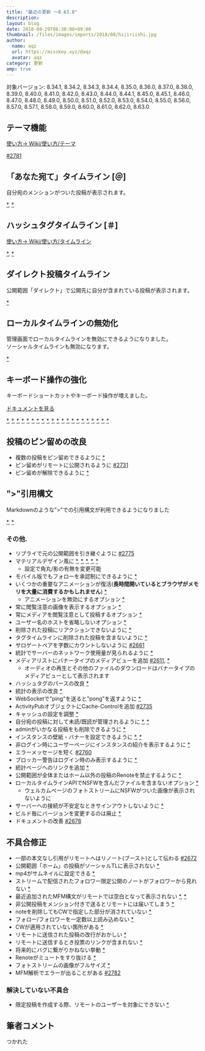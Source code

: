 ```yaml
---
title: "最近の更新 ～8.63.0"
description: 
layout: blog
date: 2018-09-29T06:30:00+09:00
thumbnail: /files/images/imports/2018/08/hijiriishi.jpg
author:
  name: aqz
  url: https://misskey.xyz/@aqz
  avatar: aqz
category: 更新
amp: true
---
```

対象バージョン: 8.34.1, 8.34.2, 8.34.3, 8.34.4, 8.35.0, 8.36.0, 8.37.0, 8.38.0, 8.39.0, 8.40.0, 8.41.0, 8.42.0, 8.43.0, 8.44.0, 8.44.1, 8.45.0, 8.45.1, 8.46.0, 8.47.0, 8.48.0, 8.49.0, 8.50.0, 8.51.0, 8.52.0, 8.53.0, 8.54.0, 8.55.0, 8.56.0, 8.57.0, 8.57.1, 8.58.0, 8.59.0, 8.60.0, 8.61.0, 8.62.0, 8.63.0

## テーマ機能
[使い方→ Wiki/使い方/テーマ](../../../../wiki/usage/theme/)

[#2781](https://github.com/syuilo/misskey/pull/2781)

## 「あなた宛て」タイムライン [＠]
自分宛のメンションがついた投稿が表示されます。

[*](https://github.com/syuilo/misskey/commit/32afe77a269f414965373e3c53044c4a94cfeded), [*](https://github.com/syuilo/misskey/commit/afeb8058b170e9e121d5d60fc4185f371934ef81)

## ハッシュタグタイムライン [＃]
[使い方→ Wiki/使い方/タイムライン](../../../../wiki/usage/timelines/)

[*](https://github.com/syuilo/misskey/commit/109738ccb9ef8c203685e6f4bc31986ac2a17046), [*](https://github.com/syuilo/misskey/commit/67ec10e86d6b73b62dc35e243c73be12c6bb50ad)

## ダイレクト投稿タイムライン
公開範囲「ダイレクト」で公開先に自分が含まれている投稿が表示されます。

[*](https://github.com/syuilo/misskey/commit/ab83e08bc7deb244d35e2315abead473d536d2c3)

## ローカルタイムラインの無効化
管理画面でローカルタイムラインを無効にできるようになりました。  
ソーシャルタイムラインも無効になります。

[*](https://github.com/syuilo/misskey/commit/046976dffc1aa8bc02259ab4a65e74b1216a0ec3)

## キーボード操作の強化
キーボードショートカットやキーボード操作が増えました。

[ドキュメントを見る](https://misskey.xyz/docs/ja-JP/keyboard-shortcut)

[*](https://github.com/syuilo/misskey/commit/31ce3aa31296a1809cabc02f1ed6c92b328f5b3e), [*](https://github.com/syuilo/misskey/commit/19c72627fc6e9f3c89b649b2f88bf5e066961e7a), [*](https://github.com/syuilo/misskey/commit/55e2ae1408e056295d37681814b62f24a50a617e), [*](https://github.com/syuilo/misskey/commit/f66c31c771d31678472dde87712c7109532c930f), [*](https://github.com/syuilo/misskey/commit/6ed3f9e41478b59bd27a3b8ae930091430b85e5b), [*](https://github.com/syuilo/misskey/commit/71a93b2b435a1747a710a593588c1daec8ef7878), [*](https://github.com/syuilo/misskey/commit/1ac033ff184a82840a584a12bed1e74960619f57), [*](https://github.com/syuilo/misskey/commit/f4045fb5b32b69664427d844a66d37258e19c5b1), [*](https://github.com/syuilo/misskey/commit/dba04cc59cb30d3acc9dd03be5c2be63718453e9), [*](https://github.com/syuilo/misskey/commit/5184a07cf2ba3e5faa703e2f0cfcf465187585ea), [*](https://github.com/syuilo/misskey/commit/87b6ef0ec52b684b60a4d99d1fe9b4a82db6bc52), [*](https://github.com/syuilo/misskey/commit/6ead1de383764bf4c7cbd3b2e453ed8bde6da0d3), [*](https://github.com/syuilo/misskey/commit/8bf4e5533851886057687b46a41f1cd88e4cd810), [*](https://github.com/syuilo/misskey/commit/7b9cea06ef94de28216ab9921879cd3c24ccca0f), [*](https://github.com/syuilo/misskey/commit/b0d60ef2c2a4f7a3cc25730a19791aed8fcc1a35), [*](https://github.com/syuilo/misskey/commit/fd770b008e3b4a71c83dba71d588f9a6399a771c), [*](https://github.com/syuilo/misskey/commit/3c865d6054b0efdcd32fdde7fd0997dfa85694d5), [*](https://github.com/syuilo/misskey/commit/609d68933e16852dc4779266bce4860d2ef72448), [*](https://github.com/syuilo/misskey/commit/a9a2f4820bc02620917aa6b1703bc5cfff4c36c9), [*](https://github.com/syuilo/misskey/commit/8028c85c67737d7d6e19a2aacbd3a3f861bc1cb6), [*](https://github.com/syuilo/misskey/commit/e6cc937ac26cd3fe0042b3068d3898b30110136f)

## 投稿のピン留めの改良
- 複数の投稿をピン留めできるように [*](https://github.com/syuilo/misskey/commit/1f2ebce8ed749d7e81e999944fc8a22ff39b87b7)
- ピン留めがリモートに公開されるように [#2731](https://github.com/syuilo/misskey/pull/2731)
- ピン留めが解除できるように [*](https://github.com/syuilo/misskey/commit/59d67d314069c19dcc5c2c7d82f260a9f8c661cd)

## "&gt;"引用構文
Markdownのような"&gt;"での引用構文が利用できるようになりました

[*](https://github.com/syuilo/misskey/commit/54224826961e07b16679fdc083b6af2a30936241), [*](https://github.com/syuilo/misskey/commit/a5f817d8962ff16b68109f0b55267fa021c6d3e8)

### その他.
- リプライで元の公開範囲を引き継ぐように [#2775](https://github.com/syuilo/misskey/pull/2775)
- マテリアルデザイン風に [*](https://github.com/syuilo/misskey/commit/251629ab612e3345843b9a49dd29e01787310972), [*](https://github.com/syuilo/misskey/commit/aa5528d11eacbecc1310227f2671580cac02cc65), [*](https://github.com/syuilo/misskey/commit/93e5e4afc0d6c5175b1904eec1a6bd6e27d9f8c6), [*](https://github.com/syuilo/misskey/commit/3e5330a92bc19f0b0e6ff6dd1a4c4670b508dbf3), [*](https://github.com/syuilo/misskey/commit/7b4c307c467281a0cedfb35f18a2446bf33e9a85)
  * 設定で角丸/影の有無を変更可能
- モバイル版でもフォローを承認制にできるように [*](https://github.com/syuilo/misskey/commit/683d3a70b231c97fda58634b1852444097f47960)
- いくつかの重要なアニメーションが復活(**長時間開いているとブラウザがメモリを大量に消費するかもしれません**) [*](https://github.com/syuilo/misskey/commit/684301948122d333d1030b4ce579a5596908ef04)
  * アニメーションを無効にするオプション [*](https://github.com/syuilo/misskey/commit/7d768875176e38be394806376997055ee387f56f)
- 常に閲覧注意の画像を表示するオプション [*](https://github.com/syuilo/misskey/commit/34a5adf9517f109626801e576733a65002cde87c)
- 常にメディアを閲覧注意として投稿するオプション [*](https://github.com/syuilo/misskey/commit/3220d69a6930151f33928b5d789150aacc4bc382)
- ユーザー名のホストを省略しないオプション [*](https://github.com/syuilo/misskey/commit/f670345d450d2ac13448c56bc0aeb8dd5c3d84ef)
- 削除された投稿にリアクションできないように [*](https://github.com/syuilo/misskey/commit/1344ffa67dbe74505bd922ac7185a4d41dfdddd7)
- タグタイムラインに削除された投稿を含まないように [*](https://github.com/syuilo/misskey/commit/e32884f07f0b05028a581c73073fa87da08d9fd0)
- サロゲートペアを字数にカウントしないように [#2661](https://github.com/syuilo/misskey/pull/2661)
- 統計でサーバーのネットワーク使用量が見られるように [*](https://github.com/syuilo/misskey/commit/c985fed3e43bae05f9e6e854f651f49f2bc3e83a)
- メディアリストにバナータイプのメディアビューを追加 [#2611](https://github.com/syuilo/misskey/pull/2611), [*](https://github.com/syuilo/misskey/commit/19152c28cb88eee42ef820242f47deeb9d1c63d8)
  * オーディオの再生とその他のファイルのダウンロードはバナータイプのメディアビューとして表示されます
- ハッシュタグのパースの改良 [*](https://github.com/syuilo/misskey/commit/f5a937c523b2165dedd1edd94267c3a0efb5a7a4)
- 統計の表示の改良 [*](https://github.com/syuilo/misskey/commit/8751d917948df1dfda5a69c01175a19b05f624f2)
- WebSocketで"ping"を送ると"pong"を返すように [*](https://github.com/syuilo/misskey/commit/7d599a68eaf8eb22d047b5952be17aec4540200c)
- ActivityPubオブジェクトにCache-Controlを追加 [#2735](https://github.com/syuilo/misskey/pull/2735)
- キャッシュの設定を調整 [*](https://github.com/syuilo/misskey/commit/ea3bcbbc375c35f94d3ecb957f85b8024d146386)
- 自分宛の投稿に対して未読/既読が管理されるように [*](https://github.com/syuilo/misskey/commit/d9f0e158a35eec183da77e84a3b038fab645bf62), [*](https://github.com/syuilo/misskey/commit/49e82adc6c70c19de0897fc7768fd5e22a8a89f3)
- adminがいかなる投稿をも削除できるように [*](https://github.com/syuilo/misskey/commit/faf29b768f0d774401b234a40eb227bf33cbe034)
- インスタンスの壁紙・バナーを設定できるように [*](https://github.com/syuilo/misskey/commit/6341807d02f17f420435194801476fa2cbb069c9), [*](https://github.com/syuilo/misskey/commit/d058ecc4ea0bb2b242ba5cc525dc9442964b5939)
- 非ログイン時にユーザーページにインスタンスの紹介を表示するように [*](https://github.com/syuilo/misskey/commit/a2e2d5ba776bc27c31a3fd3cd45f563975f764bc)
- エラーメッセージを短く [#2760](https://github.com/syuilo/misskey/pull/2760)
- ブロッカー警告はログイン時のみ表示するように [*](https://github.com/syuilo/misskey/commit/d93f76c1af1d9d632e834db51cf46c0fc8be5bd4)
- 統計ページへのリンクを追加 [*](https://github.com/syuilo/misskey/commit/722de350372d1ca0e13abd1d5c4e6cc71766f11a)
- 公開範囲が全体またはホーム以外の投稿のRenoteを禁止するように [*](https://github.com/syuilo/misskey/commit/92484be87f909ee69d124a5318dedc0faf73b88c)
- ローカルタイムラインAPIでNSFWを含んだファイルを含まないオプション [*](https://github.com/syuilo/misskey/commit/afdacf14b7d114e542dbed60c029948b2ea5910d)
  * ウェルカムページのフォトストリームにNSFWがついた画像が表示されないように
- サーバーへの接続が不安定なときサインアウトしないように [*](https://github.com/syuilo/misskey/commit/9ca6a6bf064634bab6611f4e70d20a62fd3b48ed)
- ビルド毎にバージョンを変更するのは廃止 [*](https://github.com/syuilo/misskey/commit/31006507c0dde7b4316efdc62f01717632993dbb)
- ドキュメントの改善 [#2678](https://github.com/syuilo/misskey/pull/2678)

## 不具合修正
- 一部の本文なし引用がリモートへはリノート(ブースト)として伝わる [#2672](https://github.com/syuilo/misskey/pull/2672)
- 公開範囲「ホーム」の投稿がソーシャルTLに表示されない [*](https://github.com/syuilo/misskey/commit/e36d45507ad97f2590fba941d7ab22ebb524486d)
- mp4がサムネイルに設定できる [*](https://github.com/syuilo/misskey/commit/eb4f625bbdadd63a32b9d6f09714b721e510defe)
- ストリームで配信されたフォロワー限定公開のノートがフォロワーから見れない [*](https://github.com/syuilo/misskey/commit/6ac92ac4b86a2e9aeac55b7e1259a9dedcb7e379)
- 最近追加されたMFM構文がリモートでは空白となって表示されない [*](https://github.com/syuilo/misskey/commit/ba05f236bd9588b2f780d8d3e95117a59891b671), [*](https://github.com/syuilo/misskey/commit/6138a74231674370f28296516fda0882ddcefb33)
- 非公開投稿をメンション付きで送るとリモートには届いてしまう [*](https://github.com/syuilo/misskey/commit/5b2f15726fffd41e77e7a4b1e594f0f2713eb193)
- noteを削除してもCWで指定した部分が消されていない [*](https://github.com/syuilo/misskey/commit/20a9c25d70bac9a87edb04f62515eea290850b4a)
- フォロー/フォロワーを一定数以上読み込めない [*](https://github.com/syuilo/misskey/commit/8a8c079b2fd974716f85f859c5aa5b64d4361133)
- CWが適用されていない箇所がある [*](https://github.com/syuilo/misskey/commit/700f8c9bb4899e684da0cb218f848a60ac4260ab)
- リモートに送信された投稿の改行がおかしい [*](https://github.com/syuilo/misskey/commit/374b276f5ca46555235b76413a14b7f09528b5e0)
- リモートに送信するとき投票のリンクが含まれない [*](https://github.com/syuilo/misskey/commit/f97cdfaa2099ab4c29b980693d3caa5c828d64a4)
- 将来的にバグに繋がりかねない挙動 [*](https://github.com/syuilo/misskey/commit/3b628ec3c464951a47896dca550ae1da66c05ec5)
- Renoteがミュートをすり抜ける [*](https://github.com/syuilo/misskey/commit/cd7f8b080e50fa6f4ae094262d33cf7f750c4ea7)
- フォトストリームの画像がフルサイズ [*](https://github.com/syuilo/misskey/commit/82d94b59634306fa8c76080af4fa1f2189b52ff2)
- MFM解析でエラーが出ることがある [#2782](https://github.com/syuilo/misskey/pull/2782)

### 解決していない不具合
- 限定投稿を作成する際、リモートのユーザーを対象にできない [*](https://github.com/syuilo/misskey/commit/bc3a5f35124fff69e11e7c23bbd9798be8f9077c)

## 筆者コメント
つかれた